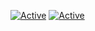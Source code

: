 [![Active](https://img.shields.io/badge/DISCORD-Dev%20en%20PHP%20et%20C-blue?style=flat-square&logo=discord)](https://discord.gg/6QDaFDu)
[![Active](https://img.shields.io/badge/Langages-PHP%20/%20C/%20HTML%20/%20CSS%20/%20PYTHON-red?style=flat-square)](https://github.com/AverySh)
